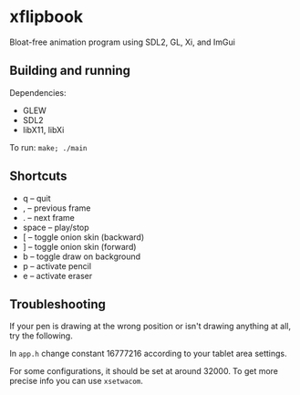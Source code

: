 # xflipbook
Bloat-free animation program using SDL2, GL, Xi, and ImGui

## Building and running
Dependencies:
 - GLEW
 - SDL2
 - libX11, libXi

To run: `make; ./main`

## Shortcuts
 - q – quit
 - , – previous frame
 - . – next frame
 - space – play/stop
 - [ – toggle onion skin (backward)
 - ] – toggle onion skin (forward)
 - b – toggle draw on background
 - p – activate pencil
 - e – activate eraser

## Troubleshooting
If your pen is drawing at the wrong position or isn't drawing anything at all, try the following.

In `app.h` change constant 16777216 according to your tablet area settings.

For some configurations, it should be set at around 32000. To get more precise info you can use `xsetwacom`.
